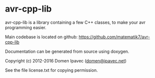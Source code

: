 avr-cpp-lib
===========

avr-cpp-lib is a library containing a few C++ classes,
to make your avr programming easier.

Main codebase is located on github: https://github.com/matematik7/avr-cpp-lib

Documentation can be generated from source using doxygen.

Copyright (c) 2012-2016 Domen Ipavec (domen@ipavec.net)

See the file license.txt for copying permission.
